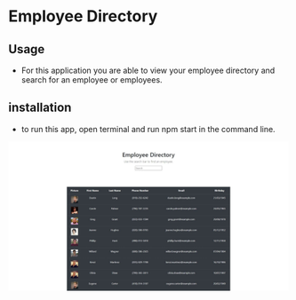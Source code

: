 # Employee Directory

## Usage
* For this application you are able to view your employee directory and search for an employee or employees.

## installation
* to run this app, open terminal and run npm start in the command line.

![screenshot](./img/screenshot.jpeg)

